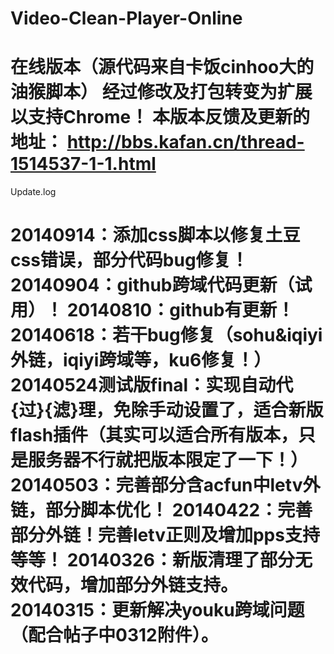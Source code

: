Video-Clean-Player-Online
==========================
在线版本（源代码来自卡饭cinhoo大的油猴脚本）
经过修改及打包转变为扩展以支持Chrome！
本版本反馈及更新的地址：
http://bbs.kafan.cn/thread-1514537-1-1.html
==========================
Update.log

20140914：添加css脚本以修复土豆css错误，部分代码bug修复！
20140904：github跨域代码更新（试用）！
20140810：github有更新！
20140618：若干bug修复（sohu&iqiyi外链，iqiyi跨域等，ku6修复！）
20140524测试版final：实现自动代{过}{滤}理，免除手动设置了，适合新版flash插件（其实可以适合所有版本，只是服务器不行就把版本限定了一下！）
20140503：完善部分含acfun中letv外链，部分脚本优化！
20140422：完善部分外链！完善letv正则及增加pps支持等等！
20140326：新版清理了部分无效代码，增加部分外链支持。
20140315：更新解决youku跨域问题（配合帖子中0312附件）。
===========================
